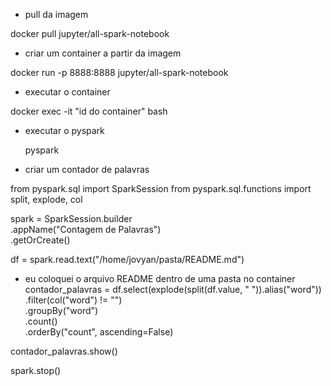 - pull da imagem

docker pull jupyter/all-spark-notebook


- criar um container a partir da imagem

docker run -p 8888:8888 jupyter/all-spark-notebook


- executar o container

docker exec -it "id do container" bash


- executar o pyspark

  pyspark


- criar um contador de palavras

from pyspark.sql import SparkSession
from pyspark.sql.functions import split, explode, col

spark = SparkSession.builder \
    .appName("Contagem de Palavras") \
    .getOrCreate()

df = spark.read.text("/home/jovyan/pasta/README.md")
- eu coloquei o arquivo README dentro de uma pasta no container
contador_palavras = df.select(explode(split(df.value, " ")).alias("word")) \
    .filter(col("word") != "") \
    .groupBy("word") \
    .count() \
    .orderBy("count", ascending=False)

contador_palavras.show()

spark.stop()
